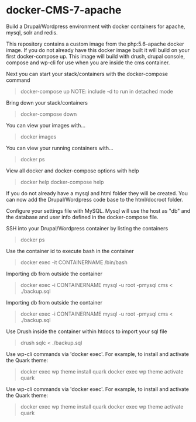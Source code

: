 # docker-CMS-7-apache
Build a Drupal/Wordpress environment with docker containers for apache, mysql, solr and redis.

This repository contains a custom image from the php:5.6-apache docker image.
If you do not already have this docker image built it will build on your
first docker-compose up. This image will build with drush, drupal console, compose and wp-cli
for use when you are inside the cms container.

Next you can start your stack/containers with the docker-compose command
> docker-compose up
NOTE: include -d to run in detached mode

Bring down your stack/containers
> docker-compose down

You can view your images with...
> docker images

You can view your running containers with...
> docker ps

View all docker and docker-compose options with help
> docker help
> docker-compose help

If you do not already have a mysql and html folder they will be created.
You can now add the Drupal/Wordpress code base to the html/docroot folder.

Configure your settings file with MySQL.
Mysql will use the host as "db" and the database and
user info defined in the docker-compose file.

SSH into your Drupal/Wordpress container by listing the containers
> docker ps

Use the container id to execute bash in the container
> docker exec -it CONTAINERNAME /bin/bash

Importing db from outside the container
> docker exec -i CONTAINERNAME mysql -u root -pmysql cms < ./backup.sql

Importing db from outside the container
> docker exec -i CONTAINERNAME mysql -u root -pmysql cms < ./backup.sql

Use Drush inside the container within htdocs to import your sql file
> drush sqlc < ./backup.sql

Use wp-cli commands via 'docker exec'. For example, to install and activate the Quark theme:
> docker exec wp theme install quark docker exec wp theme activate quark

Use wp-cli commands via 'docker exec'. For example, to install and activate the Quark theme:

> docker exec <containername> wp theme install quark
> docker exec <containername> wp theme activate quark

